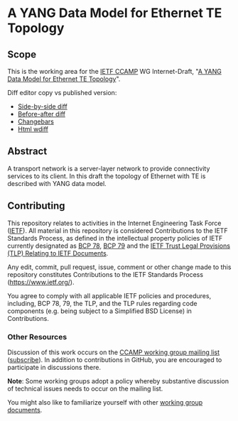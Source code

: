 # A YANG Data Model for Ethernet TE Topology

## Scope

This is the working area for the [IETF CCAMP](https://datatracker.ietf.org/wg/ccamp/documents/) WG Internet-Draft, "[A YANG Data Model for Ethernet TE Topology](https://datatracker.ietf.org/doc/draft-ietf-ccamp-eth-client-te-topo-yang/)".

Diff editor copy vs published version:
- [Side-by-side diff](https://www.ietf.org/rfcdiff?url1=draft-ietf-ccamp-eth-client-te-topo-yang&url2=https://raw.githubusercontent.com/ietf-ccamp-wg/draft-ietf-ccamp-eth-client-te-topo-yang/main/draft-ietf-ccamp-eth-client-te-topo-yang.txt)
- [Before-after diff](https://www.ietf.org/rfcdiff?difftype=--abdiff&url1=draft-ietf-ccamp-eth-client-te-topo-yang&url2=https://raw.githubusercontent.com/ietf-ccamp-wg/draft-ietf-ccamp-eth-client-te-topo-yang/main/draft-ietf-ccamp-eth-client-te-topo-yang.txt)
- [Changebars](https://www.ietf.org/rfcdiff?difftype=--chbars&url1=draft-ietf-ccamp-eth-client-te-topo-yang&url2=https://raw.githubusercontent.com/ietf-ccamp-wg/draft-ietf-ccamp-eth-client-te-topo-yang/main/draft-ietf-ccamp-eth-client-te-topo-yang.txt)
- [Html wdiff](https://www.ietf.org/rfcdiff?difftype=--hwdiff&url1=draft-ietf-ccamp-eth-client-te-topo-yang&url2=https://raw.githubusercontent.com/ietf-ccamp-wg/draft-ietf-ccamp-eth-client-te-topo-yang/main/draft-ietf-ccamp-eth-client-te-topo-yang.txt)

## Abstract

   A transport network is a server-layer network to provide connectivity
   services to its client.  In this draft the topology of Ethernet with
   TE is described with YANG data model.

## Contributing

This repository relates to activities in the Internet Engineering Task Force
([IETF](https://www.ietf.org/)). All material in this repository is considered
Contributions to the IETF Standards Process, as defined in the intellectual
property policies of IETF currently designated as
[BCP 78](https://www.rfc-editor.org/info/bcp78),
[BCP 79](https://www.rfc-editor.org/info/bcp79) and the
[IETF Trust Legal Provisions (TLP) Relating to IETF Documents](http://trustee.ietf.org/trust-legal-provisions.html).

Any edit, commit, pull request, issue, comment or other change made to this
repository constitutes Contributions to the IETF Standards Process
(https://www.ietf.org/).

You agree to comply with all applicable IETF policies and procedures, including,
BCP 78, 79, the TLP, and the TLP rules regarding code components (e.g. being
subject to a Simplified BSD License) in Contributions.


### Other Resources

Discussion of this work occurs on the
[CCAMP working group mailing list](https://mailarchive.ietf.org/arch/browse/ccamp/)
([subscribe](https://www.ietf.org/mailman/listinfo/ccamp)).  In addition to
contributions in GitHub, you are encouraged to participate in discussions there.

**Note**: Some working groups adopt a policy whereby substantive discussion of
technical issues needs to occur on the mailing list.

You might also like to familiarize yourself with other
[working group documents](https://datatracker.ietf.org/wg/ccamp/documents/).

